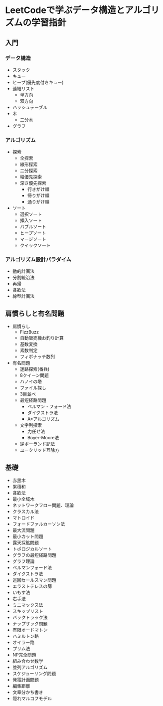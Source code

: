 # LeetCodeで学ぶデータ構造とアルゴリズムの学習指針

## 入門

### データ構造

- スタック
- キュー
- ヒープ(優先度付きキュー)
- 連結リスト
    - 単方向
    - 双方向
- ハッシュテーブル
- 木
    - 二分木
- グラフ

### アルゴリズム

- 探索
    - 全探索
    - 線形探索
    - 二分探索
    - 幅優先探索
    - 深さ優先探索
        - 行きがけ順
        - 帰りがけ順
        - 通りがけ順
- ソート
    - 選択ソート
    - 挿入ソート
    - バブルソート
    - ヒープソート
    - マージソート
    - クイックソート

### アルゴリズム設計パラダイム

- 動的計画法
- 分割統治法
- 再帰
- 貪欲法
- 線型計画法

## 肩慣らしと有名問題

- 肩慣らし
    - FizzBuzz
    - 自動販売機お釣り計算
    - 基数変換
    - 素数判定
    - フィボナッチ数列
- 有名問題
    - 迷路探索(番兵)
    - 8クイーン問題
    - ハノイの塔
    - ファイル探し
    - 3目並べ
    - 最短経路問題
        - ベルマン・フォード法
        - ダイクストラ法
        - A*アルゴリズム
    - 文字列探索
        - 力任せ法
        - Boyer-Moore法
    - 逆ポーランド記法
    - ユークリッド互除方

## 基礎

- 赤黒木
- 累積和
- 貪欲法
- 最小全域木
- ネットワークフロー問題、理論
- クラスカル法
- マトロイド
- フォードファルカーソン法
- 最大流問題
- 最小カット問題
- 露天採鉱問題
- トポロジカルソート
- グラフの最短経路問題
- グラフ理論
- ベルマンフォード法
- ダイクストラ法
- 巡回セールスマン問題
- エラストテレスの篩
- いもす法
- 右手法
- ミニマックス法
- スキップリスト
- バックトラック法
- ナップザック問題
- 有限オードマトン
- ハミルトン路
- オイラー路
- プリム法
- NP完全問題
- 組み合わせ数学
- 並列アルゴリズム
- スケジューリング問題
- 発電計画問題
- 編集距離
- 文章分かち書き
- 隠れマルコフモデル